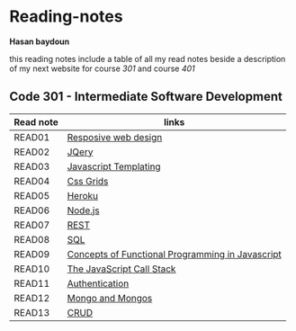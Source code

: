 # Reading-notes
**Hasan baydoun**

this reading notes include a table of all my read notes beside a description of my next website for course *301* and course *401*
## Code 301 - Intermediate Software Development

| Read note | links |
|-----------|-------|
|   READ01    | [Resposive web design](read01.md) |
|   READ02    | [JQery](read02.md) |
|   READ03    | [Javascript Templating](read03.md) |
|   READ04    | [Css Grids](read04.md) |
|   READ05    | [Heroku](read05.md) |
|   READ06    | [Node.js](read06.md) |
|   READ07    | [REST](read07.md) |
|   READ08    | [SQL](read08.md) |
|   READ09    | [Concepts of Functional Programming in Javascript](read09.md) |
|   READ10    | [The JavaScript Call Stack  ](read10.md) |
|   READ11    | [Authentication  ](read11.md) |
|   READ12    | [Mongo and Mongos  ](read12.md) |
|   READ13    | [CRUD  ](read13.md) |